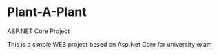 # Plant-A-Plant
ASP.NET Core Project

This is a simple WEB project based on Asp.Net Core for university exam

